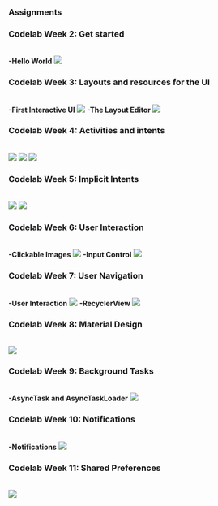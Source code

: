
<h3>Assignments</h3>
<h3>Codelab Week 2: Get started </h3><br>
  <strong>-Hello World</strong>
<img src="https://github.com/jeymo2019/Hello-World/blob/master/images/Hello-world.png">

<h3>Codelab Week 3: Layouts and resources for the UI </h3><br>
  <strong>-First Interactive UI</strong>
 <img src="https://github.com/jeymo2019/Hello-World/blob/master/images/Hello-Toast.png">
  <strong>-The Layout Editor</strong>
  <img src="https://github.com/jeymo2019/Hello-World/blob/master/images/Layout-Editor.png">
  
  
<h3>Codelab Week 4: Activities and intents</h3><br>
<img src="https://github.com/jeymo2019/Hello-World/blob/master/images/Two-activities1.png">
<img src="https://github.com/jeymo2019/Hello-World/blob/master/images/Two-activities2.png">
<img src="https://github.com/jeymo2019/Hello-World/blob/master/images/Two-activities3.png">

<h3>Codelab Week 5: Implicit Intents</h3><br>
<img src="https://github.com/jeymo2019/Hello-World/blob/master/images/implecit-intent.png">
<img src="https://github.com/jeymo2019/Hello-World/blob/master/images/implecit-intent1.png">

<h3>Codelab Week 6: User Interaction</h3><br>
<strong>-Clickable Images</strong>
 <img src="https://github.com/jeymo2019/Hello-World/blob/master/images/Droidcafe.png">
  <strong>-Input Control</strong>
<img src="https://github.com/jeymo2019/Hello-World/blob/master/images/DroidcafeInput.png">
<h3>Codelab Week 7: User Navigation</h3><br>
<strong>-User Interaction</strong>
<img src="https://github.com/jeymo2019/Hello-World/blob/master/images/UserNavigation.png">
<strong>-RecyclerView</strong>
<img src="https://github.com/jeymo2019/Hello-World/blob/master/images/RecyclerView.png">

<h3>Codelab Week 8: Material Design</h3><br>
<img src="https://github.com/jeymo2019/Hello-World/blob/master/images/Material-me.png">

<h3>Codelab Week 9: Background Tasks</h3><br>
<strong>-AsyncTask and AsyncTaskLoader</strong>
<img src="https://github.com/jeymo2019/Hello-World/blob/master/images/who-wrote-it.png">

<h3>Codelab Week 10: Notifications</h3><br>
<strong>-Notifications</strong>
<img src="https://github.com/jeymo2019/Hello-World/blob/master/images/NotifyMe.png">

<h3>Codelab Week 11: Shared Preferences</h3><br>
<img src="https://github.com/jeymo2019/Hello-World/blob/master/images/Shared-preff.png">

